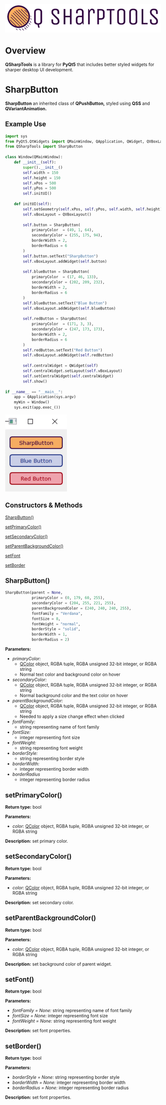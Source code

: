![QSharpTools Logo](img/QSharpToolsLogo.png)

# Overview

**QSharpTools** is a library for **PyQt5** that includes better styled widgets for sharper desktop UI development.

# SharpButton

**SharpButton** an inherited class of **QPushButton,** styled using **QSS** and **QVariantAnimation.**

## Example Use

```python
import sys
from PyQt5.QtWidgets import QMainWindow, QApplication, QWidget, QVBoxLayout
from QSharpTools import SharpButton

class Window(QMainWindow):
    def __init__(self):
        super().__init__()
        self.width = 150
        self.height = 150
        self.xPos = 500
        self.yPos = 500
        self.initUI()

    def initUI(self):
        self.setGeometry(self.xPos, self.yPos, self.width, self.height)
        self.vBoxLayout = QVBoxLayout()

        self.button = SharpButton(
            primaryColor  = (49, 1, 64),
            secondaryColor = (255, 175, 94),
            borderWidth = 2,
            borderRadius = 6
        )
        self.button.setText("SharpButton")
        self.vBoxLayout.addWidget(self.button)

        self.blueButton = SharpButton(
            primaryColor  = (17, 46, 133),
            secondaryColor = (202, 209, 232),
            borderWidth = 2,
            borderRadius = 6
        )
        self.blueButton.setText("Blue Button")
        self.vBoxLayout.addWidget(self.blueButton)

        self.redButton = SharpButton(
            primaryColor  = (171, 3, 3),
            secondaryColor = (247, 173, 173),
            borderWidth = 2,
            borderRadius = 6
        )
        self.redButton.setText("Red Button")
        self.vBoxLayout.addWidget(self.redButton)

        self.centralWidget = QWidget(self)
        self.centralWidget.setLayout(self.vBoxLayout)
        self.setCentralWidget(self.centralWidget)
        self.show()

if __name__ == "__main__":
    app = QApplication(sys.argv)
    myWin = Window()
    sys.exit(app.exec_())
```
<img src="img/SharpButtonRecording.gif" alt="Sharp Button Recording" width="200"/>

## Constructors & Methods

[SharpButton()](#SharpButton)

[setPrimaryColor()](#setPrimaryColor)

[setSecondaryColor()](#setSecondaryColor)

[setParentBackgroundColor()](#setParentBackgroundColor)

[setFont](#setFont)

[setBorder](#setBorder)

## SharpButton()

```python
SharpButton(parent = None,
            primaryColor = (0, 179, 60, 255),
            secondaryColor = (204, 255, 221, 255),
            parentBackgroundColor = (240, 240, 240, 255),
            fontFamily = "Verdana",
            fontSize = 8,
            fontWeight = "normal",
            borderStyle = "solid",
            borderWidth = 1,
            borderRadius = 2)
```

**Parameters:**

- *primaryColor:*
  - [QColor](https://doc-snapshots.qt.io/qtforpython-dev/PySide2/QtGui/QColor.html) object, RGBA tuple, RGBA unsigned 32-bit integer, or RGBA string
  - Normal text color and background color on hover
- *secondaryColor:*
  - [QColor](https://doc-snapshots.qt.io/qtforpython-dev/PySide2/QtGui/QColor.html) object, RGBA tuple, RGBA unsigned 32-bit integer, or RGBA string
  - Normal background color and the text color on hover
- *parentBackgroundColor:*
  - [QColor](https://doc-snapshots.qt.io/qtforpython-dev/PySide2/QtGui/QColor.html) object, RGBA tuple, RGBA unsigned 32-bit integer, or RGBA string
  - Needed to apply a size change effect when clicked
- *fontFamily:*
  - string representing name of font family
- *fontSize:*
  - integer representing font size
- *fontWeight:*
  - string representing font weight
- *borderStyle:*
  - string representing border style
- *borderWidth:*
  - integer representing border width
- *borderRadius*
  - integer representing border radius

## setPrimaryColor()

**Return type:** bool

**Parameters:**

- *color:* [QColor](https://doc-snapshots.qt.io/qtforpython-dev/PySide2/QtGui/QColor.html) object, RGBA tuple, RGBA unsigned 32-bit integer, or RGBA string

**Description:** set primary color.

## setSecondaryColor()

**Return type:** bool

**Parameters:**

- *color:* [QColor](https://doc-snapshots.qt.io/qtforpython-dev/PySide2/QtGui/QColor.html) object, RGBA tuple, RGBA unsigned 32-bit integer, or RGBA string

**Description:** set secondary color.

## setParentBackgroundColor()

**Return type:** bool

**Parameters:**

- *color:* [QColor](https://doc-snapshots.qt.io/qtforpython-dev/PySide2/QtGui/QColor.html) object, RGBA tuple, RGBA unsigned 32-bit integer, or RGBA string

**Description:** set background color of parent widget.

## setFont()

**Return type:** bool

**Parameters:**

- *fontFamily = None:* string representing name of font family
- *fontSize = None:* integer representing font size
- *fontWeight = None:* string representing font weight

**Description:** set font properties.

## setBorder()

**Return type:** bool

**Parameters:**

- *borderStyle = None:* string representing border style
- *borderWidth = None:* integer representing border width
- *borderRadius = None:* integer representing border radius

**Description:** set font properties.